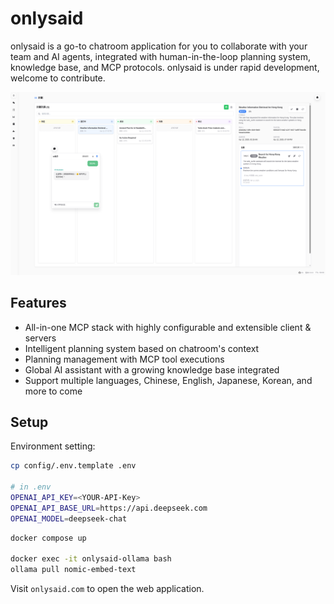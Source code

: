 # onlysaid

onlysaid is a go-to chatroom application for you to collaborate with your team and AI agents, integrated with human-in-the-loop planning system, knowledge base, and MCP protocols.
onlysaid is under rapid development, welcome to contribute.

![alt text](./public/demo_plan.png)

## Features

- All-in-one MCP stack with highly configurable and extensible client & servers
- Intelligent planning system based on chatroom's context
- Planning management with MCP tool executions
- Global AI assistant with a growing knowledge base integrated
- Support multiple languages, Chinese, English, Japanese, Korean, and more to come

## Setup

Environment setting:

```bash
cp config/.env.template .env

# in .env
OPENAI_API_KEY=<YOUR-API-Key>
OPENAI_API_BASE_URL=https://api.deepseek.com
OPENAI_MODEL=deepseek-chat
```

```bash
docker compose up

docker exec -it onlysaid-ollama bash
ollama pull nomic-embed-text

```

Visit `onlysaid.com` to open the web application.
